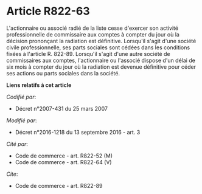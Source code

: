 # Article R822-63

L'actionnaire ou associé radié de la liste cesse d'exercer son activité professionnelle de commissaire aux comptes à compter
du jour où la décision prononçant la radiation est définitive. Lorsqu'il s'agit d'une société civile professionnelle, ses
parts sociales sont cédées dans les conditions fixées à l'article R. 822-89. Lorsqu'il s'agit d'une autre société de
commissaires aux comptes, l'actionnaire ou l'associé dispose d'un délai de six mois à compter du jour où la radiation est
devenue définitive pour céder ses actions ou parts sociales dans la société.

**Liens relatifs à cet article**

_Codifié par_:

  - Décret n°2007-431 du 25 mars 2007

_Modifié par_:

  - Décret n°2016-1218 du 13 septembre 2016 - art. 3

_Cité par_:

  - Code de commerce - art. R822-52 (M)
  - Code de commerce - art. R822-64 (V)

_Cite_:

  - Code de commerce - art. R822-89
